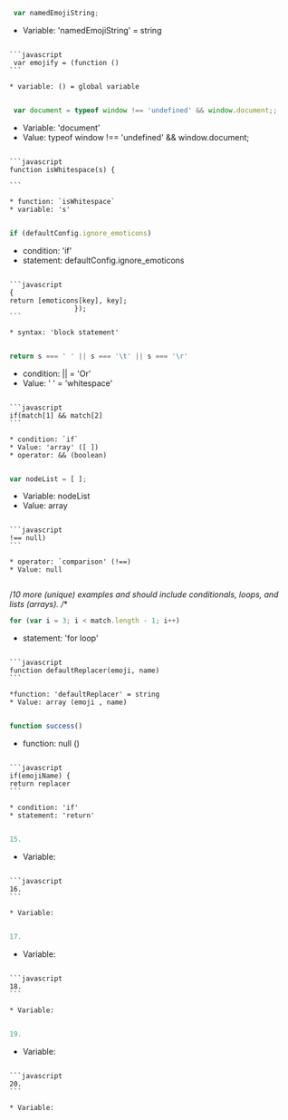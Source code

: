 ```javascript
 var namedEmojiString;
```

* Variable: 'namedEmojiString' = string
 
~~~

```javascript
 var emojify = (function ()
```

* variable: () = global variable
 
~~~

```javascript
 var document = typeof window !== 'undefined' && window.document;;
```

* Variable: 'document'
* Value: typeof window !== 'undefined' && window.document;
 
~~~

```javascript
function isWhitespace(s) {
    
```

* function: `isWhitespace` 
* variable: 's'
 
~~~

```javascript
if (defaultConfig.ignore_emoticons)
```

* condition: 'if'
* statement: defaultConfig.ignore_emoticons
 
~~~

```javascript
{
return [emoticons[key], key];
                });
```

* syntax: 'block statement'
 
~~~

```javascript
return s === ' ' || s === '\t' || s === '\r'
```

* condition: || = 'Or'
* Value: ' ' = 'whitespace'
 
~~~

```javascript
if(match[1] && match[2]
```

* condition: `if`
* Value: 'array' ([ ])
* operator: && (boolean)
 
~~~

```javascript
var nodeList = [ ];
```

* Variable: nodeList
* Value: array 
 
~~~

```javascript
!== null)
```

* operator: `comparison' (!==)
* Value: null
 
~~~

/*10 more (unique) examples and should include 
conditionals, 
loops, 
and lists (arrays). /**



```javascript
for (var i = 3; i < match.length - 1; i++) 
```

* statement: 'for loop'
 
~~~

```javascript
function defaultReplacer(emoji, name)
```

*function: 'defaultReplacer' = string
* Value: array (emoji , name)
 
~~~

```javascript
function success()
```

* function: null ()
 
~~~

```javascript
if(emojiName) {
return replacer
```

* condition: 'if'
* statement: 'return'
 
~~~

```javascript
15.
```

* Variable: 
 
~~~

```javascript
16.
```

* Variable: 
 
~~~

```javascript
17.
```

* Variable: 
 
~~~

```javascript
18.
```

* Variable: 
 
~~~

```javascript
19.
```

* Variable: 
 
~~~

```javascript
20.
```

* Variable: 
 
~~~




